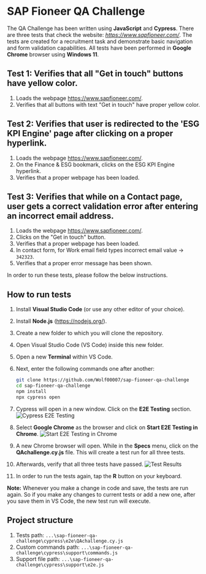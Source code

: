 # SAP Fioneer QA Challenge

The QA Challenge has been written using **JavaScript** and **Cypress**. There are three tests that check the website: _https://www.sapfioneer.com/_. The tests are created for a recruitment task and demonstrate basic navigation and form validation capabilities. All tests have been performed in **Google Chrome** browser using **Windows 11**.

## Test 1: Verifies that all "Get in touch" buttons have yellow color.
1. Loads the webpage https://www.sapfioneer.com/.
2. Verifies that all buttons with text "Get in touch" have proper yellow color.

## Test 2: Verifies that user is redirected to the 'ESG KPI Engine' page after clicking on a proper hyperlink.
1. Loads the webpage https://www.sapfioneer.com/.
2. On the Finance & ESG bookmark, clicks on the ESG KPI Engine hyperlink.
3. Verifies that a proper webpage has been loaded.

## Test 3: Verifies that while on a Contact page, user gets a correct validation error after entering an incorrect email address.
1. Loads the webpage https://www.sapfioneer.com/.
2. Clicks on the "Get in touch" button.
3. Verifies that a proper webpage has been loaded.
4. In contact form, for Work email field types incorrect email value -> `342323`.
5. Verifies that a proper error message has been shown.

In order to run these tests, please follow the below instructions.

## How to run tests

1. Install **Visual Studio Code** (or use any other editor of your choice).
2. Install **Node.js** (https://nodejs.org/).
3. Create a new folder to which you will clone the repository.
4. Open Visual Studio Code (VS Code) inside this new folder.
5. Open a new **Terminal** within VS Code.
6. Next, enter the following commands one after another:

   ```bash
   git clone https://github.com/Wolf00007/sap-fioneer-qa-challenge
   cd sap-fioneer-qa-challenge
   npm install
   npx cypress open
   ```
   
7. Cypress will open in a new window. Click on the **E2E Testing** section.
   ![Cypress E2E Testing](https://github.com/Wolf00007/sap-fioneer-qa-challenge/assets/36706107/bf3ea495-d925-4748-971e-0480a71b3132)
8. Select **Google Chrome** as the browser and click on **Start E2E Testing in Chrome**.
   ![Start E2E Testing in Chrome](https://github.com/Wolf00007/sap-fioneer-qa-challenge/assets/36706107/b010b98a-a7d4-4220-9ad1-d1a72c552d08)
9. A new Chrome browser will open. While in the **Specs** menu, click on the **QAchallenge.cy.js** file. This will create a test run for all three tests.
10. Afterwards, verify that all three tests have passed.
    ![Test Results](https://github.com/Wolf00007/sap-fioneer-qa-challenge/assets/36706107/7ea18371-8861-45e8-868b-eb5b2f2513df)
11. In order to run the tests again, tap the **R** button on your keyboard.

**Note:** Whenever you make a change in code and save, the tests are run again. So if you make any changes to current tests or add a new one, after you save them in VS Code, the new test run will execute.

## Project structure

1. Tests path: `...\sap-fioneer-qa-challenge\cypress\e2e\QAchallenge.cy.js`
2. Custom commands path: `...\sap-fioneer-qa-challenge\cypress\support\commands.js`
3. Support file path: `...\sap-fioneer-qa-challenge\cypress\support\e2e.js`

